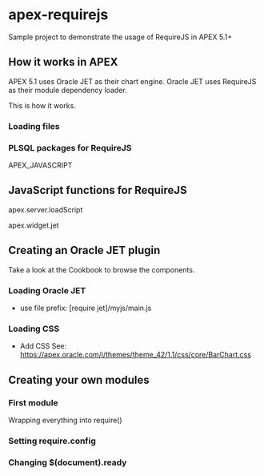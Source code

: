 # apex-requirejs
Sample project to demonstrate the usage of RequireJS in APEX 5.1+

## How it works in APEX

APEX 5.1 uses Oracle JET as their chart engine. Oracle JET uses RequireJS as their module dependency loader.

This is how it works.

### Loading files



### PLSQL packages for RequireJS

APEX_JAVASCRIPT

## JavaScript functions for RequireJS

apex.server.loadScript

apex.widget.jet

### 

## Creating an Oracle JET plugin

Take a look at the Cookbook to browse the components.

### Loading Oracle JET
- use file prefix: [require jet]/myjs/main.js

### Loading CSS
- Add CSS See: https://apex.oracle.com/i/themes/theme_42/1.1/css/core/BarChart.css

## Creating your own modules

### First module

Wrapping everything into require()

### Setting require.config

### Changing $(document).ready





